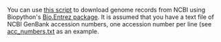You can use [this script](./runBio.py) to download genome records from NCBI using Biopython's [Bio.Entrez package](https://biopython.org/docs/1.75/api/Bio.Entrez.html).
It is assumed that you have a text file of NCBI GenBank accession numbers, one accession number per line (see [acc_numbers.txt](./acc_numbers.txt) as an example.
